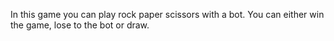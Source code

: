 In this game you can play rock paper scissors with a bot. You can either win the game, lose to the bot or draw.
